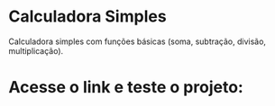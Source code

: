 # Calculadora Simples
Calculadora simples com funções básicas (soma, subtração, divisão, multiplicação).

# Acesse o link e teste o projeto:

